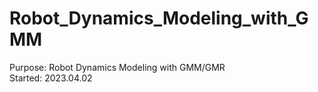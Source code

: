 # Robot_Dynamics_Modeling_with_GMM
Purpose: Robot Dynamics Modeling with GMM/GMR <br>
Started: 2023.04.02 <br>
